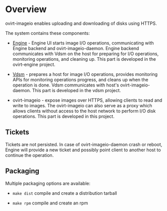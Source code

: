 # Overview

ovirt-imageio enables uploading and downloading of disks using HTTPS.

The system contains these components:

- [Engine](https://github.com/ovirt/ovirt-engine) - Engine UI starts
  image I/O operations, communicating with Engine backend and
  ovirt-imageio-daemon.  Engine backend communicates with Vdsm on the
  host for preparing for I/O operations, monitoring operations, and
  cleaning up.  This part is developed in the ovirt-engine project.

- [Vdsm](https://github.com/ovirt/vdsm) - prepares a host for image
  I/O operations, provides monitoring APIs for monitoring operations
  progress, and cleans up when the operation is done. Vdsm
  communicates with host's ovirt-imageio-daemon.  This part is
  developed in the vdsm project.

- ovirt-imageio - expose images over HTTPS, allowing clients to read and
  write to images. The ovirt-imageio can also serve as a proxy which
  allows clients without access to the host network to perform I/O disk
  operations.  This part is developed in this project.


## Tickets

Tickets are not persisted. In case of ovirt-imageio-daemon crash or
reboot, Engine will provide a new ticket and possibly point client to
another host to continue the operation.


## Packaging

Multiple packaging options are available:

- `make dist` compile and create a distribution tarball

- `make rpm` compile and create an rpm
